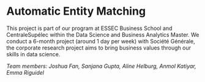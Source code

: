 # Automatic Entity Matching

This project is part of our program  at ESSEC Business School and CentraleSupélec within the Data Science and Business Analytics Master. We conduct a 6-month project (around 1 day per week) with Société Générale, the corporate research project  aims to bring business values through our skills in data science. 

*Team members: Joshua Fan, Sanjana Gupta, Aline Helburg, Anmol Katiyar, Emma Riguidel*

